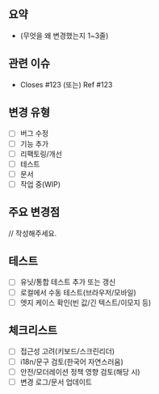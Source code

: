 ## 요약

- (무엇을 왜 변경했는지 1~3줄)

## 관련 이슈

- Closes #123 (또는) Ref #123

## 변경 유형

- [ ] 버그 수정
- [ ] 기능 추가
- [ ] 리팩토링/개선
- [ ] 테스트
- [ ] 문서
- [ ] 작업 중(WIP)

## 주요 변경점

// 작성해주세요.

## 테스트

- [ ] 유닛/통합 테스트 추가 또는 갱신
- [ ] 로컬에서 수동 테스트(브라우저/모바일)
- [ ] 엣지 케이스 확인(빈 값/긴 텍스트/이모지 등)

## 체크리스트

- [ ] 접근성 고려(키보드/스크린리더)
- [ ] i18n/문구 검토(한국어 자연스러움)
- [ ] 안전/모더레이션 정책 영향 검토(해당 시)
- [ ] 변경 로그/문서 업데이트
